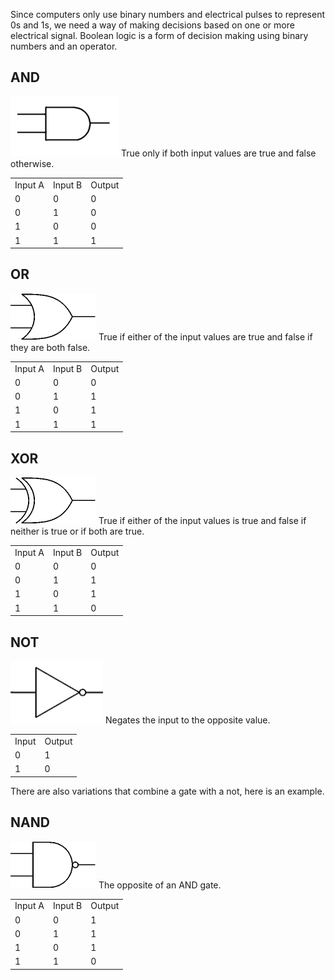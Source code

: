 Since computers only use binary numbers and electrical pulses to represent 0s and 1s, we need a way of making decisions based on one or more electrical signal.  Boolean logic is a form of decision making using binary numbers and an operator.

## AND
![AND Gate](LogicGates/and.png)
True only if both input values are true and false otherwise.
<table>
<tr><td>Input A</td><td>Input B</td><td>Output</td></tr>
<tr><td>0</td><td>0</td><td>0</td></tr>
<tr><td>0</td><td>1</td><td>0</td></tr>
<tr><td>1</td><td>0</td><td>0</td></tr>
<tr><td>1</td><td>1</td><td>1</td></tr>
</table>

## OR
![OR Gate](LogicGates/or.png)
True if either of the input values are true and false if they are both false.
<table>
<tr><td>Input A</td><td>Input B</td><td>Output</td></tr>
<tr><td>0</td><td>0</td><td>0</td></tr>
<tr><td>0</td><td>1</td><td>1</td></tr>
<tr><td>1</td><td>0</td><td>1</td></tr>
<tr><td>1</td><td>1</td><td>1</td></tr>
</table>

## XOR
![OR Gate](LogicGates/xor.png)
True if either of the input values is true and false if neither is true or if both are true.
<table>
<tr><td>Input A</td><td>Input B</td><td>Output</td></tr>
<tr><td>0</td><td>0</td><td>0</td></tr>
<tr><td>0</td><td>1</td><td>1</td></tr>
<tr><td>1</td><td>0</td><td>1</td></tr>
<tr><td>1</td><td>1</td><td>0</td></tr>
</table>

## NOT
![NOT Gate](LogicGates/not.png)
Negates the input to the opposite value.
<table>
<tr><td>Input</td><td>Output</td></tr>
<tr><td>0</td><td>1</td></tr>
<tr><td>1</td><td>0</td></tr>
</table>

There are also variations that combine a gate with a not, here is an example.

## NAND
![NAND Gate](LogicGates/nand.png)
The opposite of an AND gate.
<table>
<tr><td>Input A</td><td>Input B</td><td>Output</td></tr>
<tr><td>0</td><td>0</td><td>1</td></tr>
<tr><td>0</td><td>1</td><td>1</td></tr>
<tr><td>1</td><td>0</td><td>1</td></tr>
<tr><td>1</td><td>1</td><td>0</td></tr>
</table>
